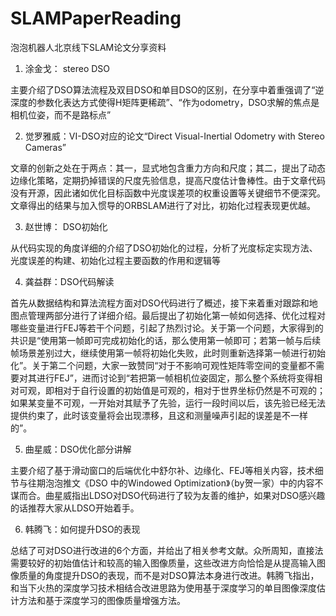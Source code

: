 # SLAMPaperReading
泡泡机器人北京线下SLAM论文分享资料

1. 涂金戈： stereo DSO

主要介绍了DSO算法流程及双目DSO和单目DSO的区别，在分享中着重强调了“逆深度的参数化表达方式使得H矩阵更稀疏”、“作为odometry，DSO求解的焦点是相机位姿，而不是路标点”

2. 觉罗雅威：VI-DSO对应的论文“Direct Visual-Inertial Odometry with Stereo Cameras”

文章的创新之处在于两点：其一，显式地包含重力方向和尺度；其二，提出了动态边缘化策略，定期扔掉错误的尺度先验信息，提高尺度估计鲁棒性。由于文章代码没有开源，因此诸如优化目标函数中光度误差项的权重设置等关键细节不便深究。文章得出的结果与加入惯导的ORBSLAM进行了对比，初始化过程表现更优越。

3. 赵世博： DSO初始化

从代码实现的角度详细的介绍了DSO初始化的过程，分析了光度标定实现方法、光度误差的构建、初始化过程主要函数的作用和逻辑等

4.  龚益群：DSO代码解读

首先从数据结构和算法流程方面对DSO代码进行了概述，接下来着重对跟踪和地图点管理两部分进行了详细介绍。最后提出了初始化第一帧如何选择、优化过程对哪些变量进行FEJ等若干个问题，引起了热烈讨论。关于第一个问题，大家得到的共识是“使用第一帧即可完成初始化的话，那么使用第一帧即可；若第一帧与后续帧场景差别过大，继续使用第一帧将初始化失败，此时则重新选择第一帧进行初始化”。关于第二个问题，大家一致赞同“对于不影响可观性矩阵零空间的变量都不需要对其进行FEJ”，进而讨论到“若把第一帧相机位姿固定，那么整个系统将变得相对可观，即相对于自行设置的初始值是可观的，相对于世界坐标仍然是不可观的；如果某变量不可观，一开始对其赋予了先验，运行一段时间以后，该先验已经无法提供约束了，此时该变量将会出现漂移，且这和测量噪声引起的误差是不一样的”。

5. 曲星威：DSO优化部分讲解

主要介绍了基于滑动窗口的后端优化中舒尔补、边缘化、FEJ等相关内容，技术细节与往期泡泡推文《DSO 中的Windowed Optimization》（by贺一家）中的内容不谋而合。曲星威指出LDSO对DSO代码进行了较为友善的维护，如果对DSO感兴趣的话推荐大家从LDSO开始着手。

6. 韩腾飞：如何提升DSO的表现

总结了可对DSO进行改进的6个方面，并给出了相关参考文献。众所周知，直接法需要较好的初始值估计和较高的输入图像质量，这些改进方向恰恰是从提高输入图像质量的角度提升DSO的表现，而不是对DSO算法本身进行改进。韩腾飞指出，和当下火热的深度学习技术相结合改进思路为使用基于深度学习的单目图像深度估计方法和基于深度学习的图像质量增强方法。
